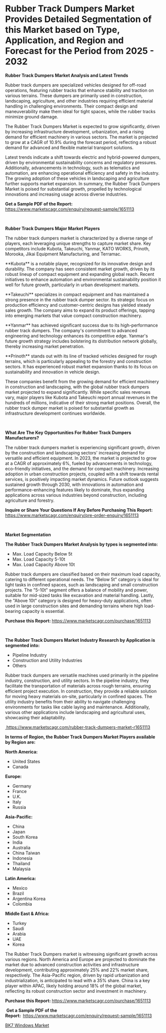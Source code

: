<p><h1>Rubber Track Dumpers Market Provides Detailed Segmentation of this Market based on Type, Application, and Region and Forecast for the Period from 2025 - 2032</h1></p><p><strong>Rubber Track Dumpers Market Analysis and Latest Trends</strong></p>
<p><p>Rubber track dumpers are specialized vehicles designed for off-road operations, featuring rubber tracks that enhance stability and traction on various terrains. These dumpers are primarily used in construction, landscaping, agriculture, and other industries requiring efficient material handling in challenging environments. Their compact design and maneuverability make them ideal for tight spaces, while the rubber tracks minimize ground damage.</p><p>The Rubber Track Dumpers Market is expected to grow significantly, driven by increasing infrastructure development, urbanization, and a rising demand for efficient machinery in various sectors. The market is projected to grow at a CAGR of 10.9% during the forecast period, reflecting a robust demand for advanced and flexible material transport solutions. </p><p>Latest trends indicate a shift towards electric and hybrid-powered dumpers, driven by environmental sustainability concerns and regulatory pressures. Additionally, advancements in technology, such as telematics and automation, are enhancing operational efficiency and safety in the industry. The growing adoption of these vehicles in landscaping and agriculture further supports market expansion. In summary, the Rubber Track Dumpers Market is poised for substantial growth, propelled by technological innovations and increasing usage across diverse industries.</p></p>
<p><strong>Get a Sample PDF of the Report:&nbsp;</strong> <a href="https://www.marketscagr.com/enquiry/request-sample/1651113?utm_campaign=3098&utm_medium=2&utm_source=Github&utm_content=ia&utm_term=08042025&utm_id=rubber-track-dumpers">https://www.marketscagr.com/enquiry/request-sample/1651113</a></p>
<p>&nbsp;</p>
<p><strong>Rubber Track Dumpers Major Market Players</strong></p>
<p><p>The rubber track dumpers market is characterized by a diverse range of players, each leveraging unique strengths to capture market share. Key competitors include Kubota, Takeuchi, Yanmar, KATO WORKS, Prinoth, Morooka, Jikai Equipment Manufacturing, and Terramac.</p><p>**Kubota** is a notable player, recognized for its innovative design and durability. The company has seen consistent market growth, driven by its robust lineup of compact equipment and expanding global reach. Recent initiatives to enhance automation and environmental sustainability position it well for future growth, particularly in urban development markets.</p><p>**Takeuchi** specializes in compact equipment and has maintained a strong presence in the rubber track dumper sector. Its strategic focus on production efficiency and customer-centric designs has yielded steady sales growth. The company aims to expand its product offerings, tapping into emerging markets that value compact construction machinery.</p><p>**Yanmar** has achieved significant success due to its high-performance rubber track dumpers. The company's commitment to advanced engineering and technology enhances its competitive edge. Yanmar's future growth strategy includes bolstering its distribution network globally, thereby increasing market penetration.</p><p>**Prinoth** stands out with its line of tracked vehicles designed for rough terrains, which is particularly appealing to the forestry and construction sectors. It has experienced robust market expansion thanks to its focus on sustainability and innovation in vehicle design.</p><p>These companies benefit from the growing demand for efficient machinery in construction and landscaping, with the global rubber track dumpers market projected to expand significantly. While specific sales revenues vary, major players like Kubota and Takeuchi report annual revenues in the hundreds of millions, indicative of their strong market positions. Overall, the rubber track dumper market is poised for substantial growth as infrastructure development continues worldwide.</p></p>
<p>&nbsp;</p>
<p><strong>What Are The Key Opportunities For Rubber Track Dumpers Manufacturers?</strong></p>
<p><p>The rubber track dumpers market is experiencing significant growth, driven by the construction and landscaping sectors' increasing demand for versatile and efficient equipment. In 2023, the market is projected to grow at a CAGR of approximately 6%, fueled by advancements in technology, eco-friendly initiatives, and the demand for compact machinery. Increasing adoption in urban construction projects, coupled with a shift towards rental services, is positively impacting market dynamics. Future outlook suggests sustained growth through 2030, with innovations in automation and performance-enhancing features likely to dominate, thus expanding applications across various industries beyond construction, including agriculture and forestry.</p></p>
<p><strong>Inquire or Share Your Questions If Any Before Purchasing This Report:</strong> <a href="https://www.marketscagr.com/enquiry/pre-order-enquiry/1651113?utm_campaign=3098&utm_medium=2&utm_source=Github&utm_content=ia&utm_term=08042025&utm_id=rubber-track-dumpers">https://www.marketscagr.com/enquiry/pre-order-enquiry/1651113</a></p>
<p>&nbsp;</p>
<p><strong>Market Segmentation</strong></p>
<p><strong>The Rubber Track Dumpers Market Analysis by types is segmented into:</strong></p>
<p><ul><li>Max. Load Capacity Below 5t</li><li>Max. Load Capacity 5-10t</li><li>Max. Load Capacity Above 10t</li></ul></p>
<p><p>Rubber track dumpers are classified based on their maximum load capacity, catering to different operational needs. The "Below 5t" category is ideal for light tasks in confined spaces, such as landscaping and small construction projects. The "5-10t" segment offers a balance of mobility and power, suitable for mid-sized tasks like excavation and material handling. Lastly, the "Above 10t" category is designed for heavy-duty applications, often used in large construction sites and demanding terrains where high load-bearing capacity is essential.</p></p>
<p><strong>Purchase this Report:&nbsp;</strong><a href="https://www.marketscagr.com/purchase/1651113?utm_campaign=3098&utm_medium=2&utm_source=Github&utm_content=ia&utm_term=08042025&utm_id=rubber-track-dumpers">https://www.marketscagr.com/purchase/1651113</a></p>
<p>&nbsp;</p>
<p><strong>The Rubber Track Dumpers Market Industry Research by Application is segmented into:</strong></p>
<p><ul><li>Pipeline Industry</li><li>Construction and Utility Industries</li><li>Others</li></ul></p>
<p><p>Rubber track dumpers are versatile machines used primarily in the pipeline industry, construction, and utility sectors. In the pipeline industry, they facilitate the transportation of materials across rough terrains, ensuring efficient project execution. In construction, they provide a reliable solution for moving heavy materials on-site, particularly in confined spaces. The utility industry benefits from their ability to navigate challenging environments for tasks like cable laying and maintenance. Additionally, various other applications include landscaping and agricultural uses, showcasing their adaptability.</p></p>
<p><a href="https://www.marketscagr.com/rubber-track-dumpers-market-r1651113?utm_campaign=3098&utm_medium=2&utm_source=Github&utm_content=ia&utm_term=08042025&utm_id=rubber-track-dumpers">&nbsp;https://www.marketscagr.com/rubber-track-dumpers-market-r1651113</a></p>
<p><strong>In terms of Region, the Rubber Track Dumpers Market Players available by Region are:</strong></p>
<p>
    <p> <strong> North America: </strong>
        <ul>
            <li>United States</li>
            <li>Canada</li>
        </ul>
        </p> 
    <p> <strong> Europe: </strong>
        <ul>
            <li>Germany</li>
            <li>France</li>
            <li>U.K.</li>
            <li>Italy</li>
            <li>Russia</li>
        </ul>
        </p> 
    <p> <strong> Asia-Pacific: </strong>
        <ul>
            <li>China</li>
            <li>Japan</li>
            <li>South Korea</li>
            <li>India</li>
            <li>Australia</li>
            <li>China Taiwan</li>
            <li>Indonesia</li>
            <li>Thailand</li>
            <li>Malaysia</li>
        </ul>
        </p> 
    <p> <strong> Latin America: </strong>
        <ul>
            <li>Mexico</li>
            <li>Brazil</li>
            <li>Argentina Korea</li>
            <li>Colombia</li>
        </ul>
        </p> 
    <p> <strong> Middle East & Africa: </strong>
        <ul>
            <li>Turkey</li>
            <li>Saudi</li>
            <li>Arabia</li>
            <li>UAE</li>
            <li>Korea</li>
        </ul>
    </p>
    </p>
<p><p>The Rubber Track Dumpers market is witnessing significant growth across various regions. North America and Europe are projected to dominate the market due to advanced construction activities and infrastructure development, contributing approximately 25% and 22% market share, respectively. The Asia-Pacific region, driven by rapid urbanization and industrialization, is anticipated to lead with a 35% share. China is a key player within APAC, likely holding around 18% of the global market, reflecting its robust construction sector and investment in machinery.</p></p>
<p><strong>Purchase this Report: </strong><a href="https://www.marketscagr.com/purchase/1651113?utm_campaign=3098&utm_medium=2&utm_source=Github&utm_content=ia&utm_term=08042025&utm_id=rubber-track-dumpers">https://www.marketscagr.com/purchase/1651113</a></p>
<p>&nbsp;<strong>Get a Sample PDF of the Report:&nbsp;&nbsp;</strong><a href="https://www.marketscagr.com/enquiry/request-sample/1651113?utm_campaign=3098&utm_medium=2&utm_source=Github&utm_content=ia&utm_term=08042025&utm_id=rubber-track-dumpers">https://www.marketscagr.com/enquiry/request-sample/1651113</a></p>
<p><strong></strong></p>
<p><p><a href="https://github.com/benhaeneye/Market-Research-Report-List-1/blob/main/bk7-windows-market.md?utm_campaign=3098&utm_medium=2&utm_source=Github&utm_content=ia&utm_term=08042025&utm_id=rubber-track-dumpers">BK7 Windows Market</a></p></p>